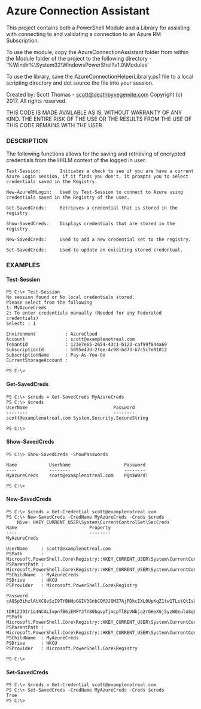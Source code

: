 # Azure Connection Assistant
This project contains both a PowerShell Module and a Library for assisting with connecting to and validating a connection to an Azure RM Subscription.

To use the module, copy the AzureConnectionAssistant folder from within the Module folder of the project to the following directory - '%Windir%\System32\WindowsPowerShell\v1.0\Modules'

To use the library, save the AzureConnectionHelperLibrary.ps1 file to a local scripting directory and dot source the file into your session.

Created by: Scott Thomas - scott@deathbyvegemite.com
Copyright (c) 2017. All rights reserved.	

THIS CODE IS MADE AVAILABLE AS IS, WITHOUT WARRANTY OF ANY KIND. THE ENTIRE RISK
OF THE USE OR THE RESULTS FROM THE USE OF THIS CODE REMAINS WITH THE USER.


### DESCRIPTION
The following functions allows for the saving and retrieving of encrypted credentials from the HKLM context of the logged in user.

	Test-Session:		Initiates a check to see if you are have a current Azure Login session, if it finds you don't, it prompts you to select credentials saved in the Registry.

	New-AzureRMLogin:	Used by Test-Session to connect to Azure using credentials saved in the Registry of the user.

	Get-SavedCreds:		Retrieves a credential that is stored in the registry.

	Show-SavedCreds:	Displays credentials that are stored in the registry.

	New-SavedCreds:		Used to add a new credential set to the registry.

	Set-SavedCreds:		Used to update an exisiting stored credentual.


### EXAMPLES
#### Test-Session
	PS C:\> Test-Session
	No session found or No local credentials stored.
	Please select from the following
	1: MyAzureCreds
	2: To enter credentials manually (Needed for any Federated credentials)
	Select: : 1

	Environment           : AzureCloud
	Account               : scott@examplenotreal.com
	TenantId              : 123e7e65-2654-43c1-b123-caf99f844a69
	SubscriptionId        : 5095e43d-2fee-4c98-bd73-b7c5c7e01012
	SubscriptionName      : Pay-As-You-Go
	CurrentStorageAccount :

	PS C:\>
	
#### Get-SavedCreds
	PS C:\> $creds = Get-SavedCreds MyAzureCreds
	PS C:\> $creds
	UserName                                Password
	--------                                --------
	scott@examplenotreal.com System.Security.SecureString

	PS C:\>
	
#### Show-SavedCreds
	PS C:\> Show-SavedCreds -ShowPasswords

	Name			UserName					Password
	----			--------					--------
	MyAzureCreds	scott@examplenotreal.com	P@s$W0rd!

	PS C:\>
	
#### New-SavedCreds
	PS C:\> $creds = Get-Credential scott@examplenotreal.com
	PS C:\> New-SavedCreds -CredName MyAzureCreds -Creds $creds
		Hive: HKEY_CURRENT_USER\System\CurrentControlSet\SecCreds
	Name                           Property
	----                           --------
	MyAzureCreds

	UserName     : scott@examplenotreal.com
	PSPath       : Microsoft.PowerShell.Core\Registry::HKEY_CURRENT_USER\System\CurrentControlSet\SecCreds\MyAzureCreds
	PSParentPath : Microsoft.PowerShell.Core\Registry::HKEY_CURRENT_USER\System\CurrentControlSet\SecCreds
	PSChildName  : MyAzureCreds
	PSDrive      : HKCU
	PSProvider   : Microsoft.PowerShell.Core\Registry

	Password     : cAOSp3ihzlAtXC8vSzI9TYBHHpGGIV3SnbCQMJJQMZ7AjPDkcIXL0UpKqZ1tw1TLstQtIsUhGhHsfntYYnz1eKEMAh1vuR5vy9oPRkgNA3LibSINV2Ku4AYIKwwSW5sAefEYaxrxAPOsY2OOgX1B0w6KHUShEpy9U2HQxiOSEk
				   tDR12J9Ir1q4NCALIvpnfB6iEMFYJfY80bqvyTjmcpTlBpVNbja2rGHeXGj5yzWOeuluSqH6MX9IT963Ruoy1QPYIJSiWN8KIEDvbLs8vciGaU4v3o2G1gajl0KY5iuQ32p8sbwiIU8RzjfPg9Hmi5f3mt
	PSPath       : Microsoft.PowerShell.Core\Registry::HKEY_CURRENT_USER\System\CurrentControlSet\SecCreds\MyAzureCreds
	PSParentPath : Microsoft.PowerShell.Core\Registry::HKEY_CURRENT_USER\System\CurrentControlSet\SecCreds
	PSChildName  : MyAzureCreds
	PSDrive      : HKCU
	PSProvider   : Microsoft.PowerShell.Core\Registry

	PS C:\>

#### Set-SavedCreds
	PS C:\> $creds = Get-Credential scott@examplenotreal.com
	PS C:\> Set-SavedCreds -CredName MyAzureCreds -Creds $creds
	True
	PS C:\>